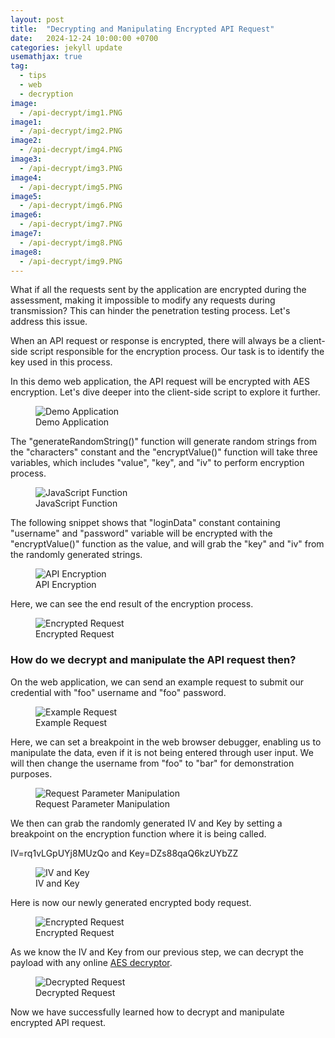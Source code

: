 ```yaml
---
layout: post
title:  "Decrypting and Manipulating Encrypted API Request"
date:   2024-12-24 10:00:00 +0700
categories: jekyll update
usemathjax: true
tag:
  - tips
  - web
  - decryption
image: 
  - /api-decrypt/img1.PNG
image1:
  - /api-decrypt/img2.PNG
image2:
  - /api-decrypt/img4.PNG
image3:
  - /api-decrypt/img3.PNG
image4:
  - /api-decrypt/img5.PNG
image5:
  - /api-decrypt/img6.PNG
image6:
  - /api-decrypt/img7.PNG
image7:
  - /api-decrypt/img8.PNG
image8:
  - /api-decrypt/img9.PNG
---
```



What if all the requests sent by the application are encrypted during the assessment, making it impossible to modify any requests during transmission? This can hinder the penetration testing process. Let's address this issue.

When an API request or response is encrypted, there will always be a client-side script responsible for the encryption process. Our task is to identify the key used in this process.

In this demo web application, the API request will be encrypted with AES encryption. Let's dive deeper into the client-side script to explore it further.

<figure>
<img src="{{ page.image8 }}" alt="Demo Application">
<figcaption>Demo Application</figcaption>
</figure>

The "generateRandomString()" function will generate random strings from the "characters" constant and the "encryptValue()" function will take three variables, which includes "value", "key", and "iv" to perform encryption process.

<figure>
<img src="{{ page.image }}" alt="JavaScript Function">
<figcaption>JavaScript Function</figcaption>
</figure>

The following snippet shows that "loginData" constant containing "username" and "password" variable will be encrypted with the "encryptValue()" function as the value, and will grab the "key" and "iv" from the randomly generated strings.

<figure>
<img src="{{ page.image1 }}" alt="API Encryption">
<figcaption>API Encryption</figcaption>
</figure>

Here, we can see the end result of the encryption process.

<figure>
<img src="{{ page.image2 }}" alt="Encrypted Request">
<figcaption>Encrypted Request</figcaption>
</figure>

### How do we decrypt and manipulate the API request then?

On the web application, we can send an example request to submit our credential with "foo" username and "foo" password.

<figure>
<img src="{{ page.image3 }}" alt="Example Request">
<figcaption>Example Request</figcaption>
</figure>

Here, we can set a breakpoint in the web browser debugger, enabling us to manipulate the data, even if it is not being entered through user input. We will then change the username from "foo" to "bar" for demonstration purposes.

<figure>
<img src="{{ page.image4 }}" alt="Request Parameter Manipulation">
<figcaption>Request Parameter Manipulation</figcaption>
</figure>

We then can grab the randomly generated IV and Key by setting a breakpoint on the encryption function where it is being called.

IV=rq1vLGpUYj8MUzQo and Key=DZs88qaQ6kzUYbZZ

<figure>
<img src="{{ page.image5 }}" alt="IV and Key">
<figcaption>IV and Key</figcaption>
</figure>

Here is now our newly generated encrypted body request.

<figure>
<img src="{{ page.image6 }}" alt="Encrypted Request">
<figcaption>Encrypted Request</figcaption>
</figure>

As we know the IV and Key from our previous step, we can decrypt the payload with any online [AES decryptor](https://www.devglan.com/online-tools/aes-encryption-decryption).

<figure>
<img src="{{ page.image7 }}" alt="Decrypted Request">
<figcaption>Decrypted Request</figcaption>
</figure>

Now we have successfully learned how to decrypt and manipulate encrypted API request.
